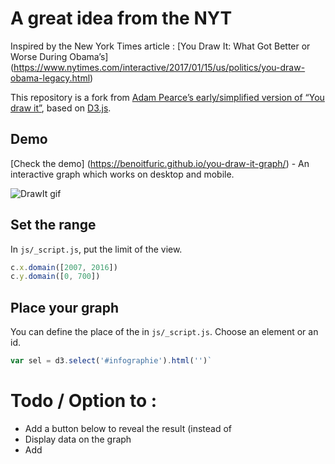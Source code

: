 # A great idea from the NYT

Inspired by the New York Times article : [You Draw It: What Got Better or Worse During Obama’s] (https://www.nytimes.com/interactive/2017/01/15/us/politics/you-draw-obama-legacy.html)
	
This repository is a fork from <a href="https://bl.ocks.org/1wheel/07d9040c3422dac16bd5be741433ff1e">Adam Pearce’s early/simplified version of “You draw it”</a>, based on <a href="https://d3js.org/">D3.js</a>.

## Demo
[Check the demo] (https://benoitfuric.github.io/you-draw-it-graph/) - An interactive graph which works on desktop and mobile.

![DrawIt gif](https://benoitfuric.github.io/you-draw-it-graph/DrawIt.gif)

## Set the range
In ``js/_script.js``, put the limit of the view.

```javascript
c.x.domain([2007, 2016])
c.y.domain([0, 700])
```

## Place your graph
You can define the place of the  in ``js/_script.js``.  Choose an element or an id.
```javascript
var sel = d3.select('#infographie').html('')`
```

# Todo / Option to  :
- Add a button below to reveal the result (instead of 
- Display data on the graph
- Add 
 
